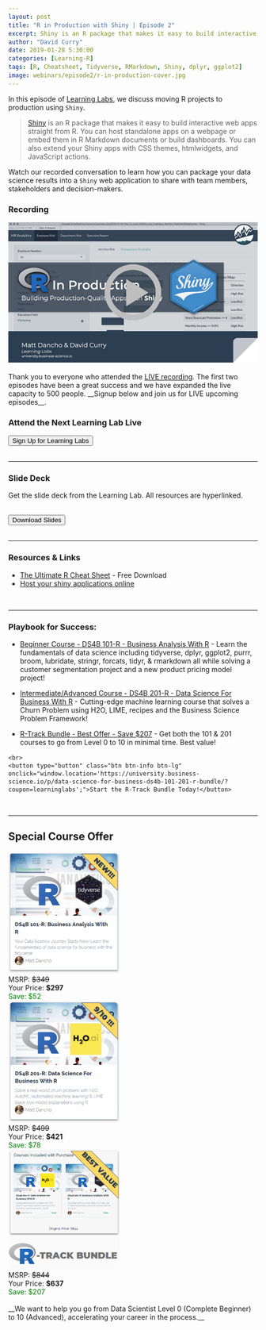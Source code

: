 ```yaml
---
layout: post
title: "R in Production with Shiny | Episode 2"
excerpt: Shiny is an R package that makes it easy to build interactive web apps straight from R.
author: "David Curry"
date: 2019-01-28 5:30:00
categories: [Learning-R]
tags: [R, Cheatsheet, Tidyverse, RMarkdown, Shiny, dplyr, ggplot2]
image: webinars/episode2/r-in-production-cover.jpg
---
```


In this episode of [Learning Labs](https://www.business-science.io/labs/), we discuss moving R projects to production using `Shiny`. 

<blockquote>
<a href="https://shiny.rstudio.com">Shiny</a> is an R package that makes it easy to build interactive web apps straight from R. You can host standalone apps on a webpage or embed them in R Markdown documents or build dashboards. You can also extend your Shiny apps with CSS themes, htmlwidgets, and JavaScript actions.
</blockquote>

Watch our recorded conversation to learn how you can package your data science results into a `Shiny` web application to share with team members, stakeholders and decision-makers.

### Recording

<div class="text-center">
<a href="https://youtu.be/u6ozFbPVv9o"><img src="/assets/webinars/episode2/video-thumb.jpg"></a>
</div>


<!-- Lab Signup -->
<br>
Thank you to everyone who attended the <a href="https://www.youtube.com/watch?v=u6ozFbPVv9o">LIVE recording</a>. The first two episodes have been a great success and we have expanded the live capacity to 500 people. __Signup below and join us for LIVE upcoming episodes__.

<br>
<div class="text-center">
    <h3>Attend the Next Learning Lab Live</h3>
    <button type="button" class="btn btn-info btn-lg" onclick="window.location='https://mailchi.mp/business-science/webinars';">Sign Up for Learning Labs</button>
</div>

<br>
<hr>
<!-- End Lab Signup -->

### Slide Deck

Get the slide deck from the Learning Lab. All resources are hyperlinked. 

<br>
<div class="text-center" >
    <button type="button" class="btn btn-info btn-lg" onclick="window.location='/assets/webinars/episode2/R_In_Production_Shiny.pdf';">Download Slides</button>
</div>

<br>
<hr>

### Resources &amp; Links

- <a href="https://www.business-science.io/r-cheatsheet.html?utm_source=Business+Science+-+Combined+List">The Ultimate R Cheat Sheet</a> - Free Download
- <a href="https://www.shinyapps.io/">Host your shiny applications online</a>

<br>
<hr>

### Playbook for Success:

- <a href="https://university.business-science.io/p/ds4b-101-r-business-analysis-r/?coupon=learninglabs">Beginner Course - DS4B 101-R - Business Analysis With R</a> - Learn the fundamentals of data science including tidyverse, dplyr, ggplot2, purrr, broom, lubridate, stringr, forcats, tidyr, & rmarkdown all while solving a customer segmentation project and a new product pricing model project!

- <a href="https://university.business-science.io/p/hr201-using-machine-learning-h2o-lime-to-predict-employee-turnover/?coupon_code=learninglabs">Intermediate/Advanced Course - DS4B 201-R - Data Science For Business With R</a> - Cutting-edge machine learning course that solves a Churn Problem using H2O, LIME, recipes and the Business Science Problem Framework!

- <a href="https://university.business-science.io/p/data-science-for-business-ds4b-101-201-r-bundle/?coupon=learninglabs">R-Track Bundle - Best Offer - Save $207</a> - Get both the 101 & 201 courses to go from Level 0 to 10 in minimal time. Best value!

<div class="text-center">
    <!-- <div style="color:red;">The limited time discount expires January 15th.</div> -->

    <br>
    <button type="button" class="btn btn-info btn-lg"
    onclick="window.location='https://university.business-science.io/p/data-science-for-business-ds4b-101-201-r-bundle/?coupon=learninglabs';">Start the R-Track Bundle Today!</button>
</div>

<br>
<hr>

<!-- CTA -->
## Special Course Offer

<div class="row">
    <div class="col-md-12">
        <div class="col-md-4 text-center">
            <a href="https://university.business-science.io/p/ds4b-101-r-business-analysis-r/?coupon=learninglabs"><img src="/assets/webinars/episode1/101-R-image.png" width="225" height="246" style="border:0;box-shadow:0 0 0 0;"></a>
            <br>
            MSRP: <span style="text-decoration:line-through;">$349</span> <br>
            Your Price: <strong>$297</strong> <br>
            <span style="color:green">Save: $52</span>
        </div>
        <div class="col-md-4 text-center">
            <a href="https://university.business-science.io/p/hr201-using-machine-learning-h2o-lime-to-predict-employee-turnover/?coupon_code=learninglabs"><img src="/assets/webinars/episode1/201-R-image.png" width="225" height="246" style="border:0;box-shadow:0 0 0 0;"></a>
            <br>
            MSRP: <span style="text-decoration:line-through;">$499</span> <br>
            Your Price: <strong>$421</strong> <br>
            <span style="color:green">Save: $78</span>
        </div>
        <div class="col-md-4 text-center">
            <a href="https://university.business-science.io/p/data-science-for-business-ds4b-101-201-r-bundle/?coupon=learninglabs"><img src="/assets/webinars/episode1/bundle-image.png" width="225" height="242" style="border:0;box-shadow:0 0 0 0;"></a>
            <br>
            MSRP: <span style="text-decoration:line-through;">$844</span> <br>
            Your Price: <strong>$637</strong> <br>
            <span style="color:green">Save: $207</span>
        </div>
    </div>
</div>

<br>
__We want to help you go from Data Scientist Level 0 (Complete Beginner) to 10 (Advanced), accelerating your career in the process.__

<!-- End CTA -->